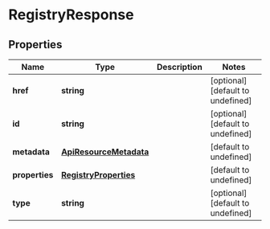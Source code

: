 # RegistryResponse

## Properties
| Name | Type | Description | Notes |
| ------------ | ------------- | ------------- | ------------- |
| **href** | **string** |  | [optional] [default to undefined] |
| **id** | **string** |  | [optional] [default to undefined] |
| **metadata** | [**ApiResourceMetadata**](ApiResourceMetadata.md) |  | [default to undefined] |
| **properties** | [**RegistryProperties**](RegistryProperties.md) |  | [default to undefined] |
| **type** | **string** |  | [optional] [default to undefined] |


